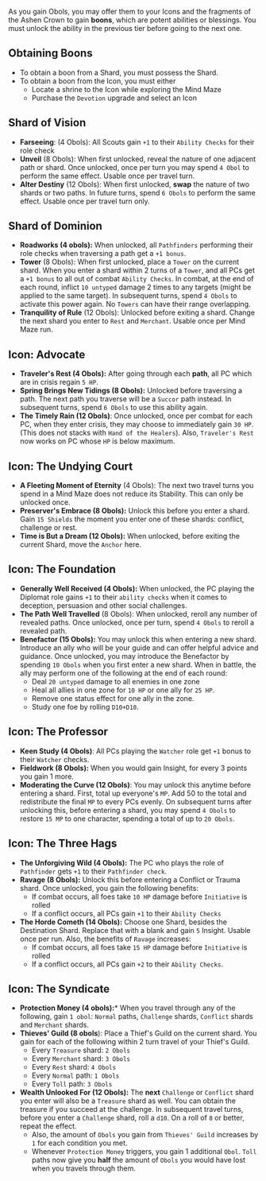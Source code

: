 As you gain Obols, you may offer them to your Icons and the fragments of the Ashen Crown to gain **boons**, which are potent abilities or blessings. You must unlock the ability in the previous tier before going to the next one.

## Obtaining Boons
* To obtain a boon from a Shard, you must possess the Shard. 
* To obtain a boon from the Icon, you must either
	* Locate a shrine to the Icon while exploring the Mind Maze
	* Purchase the `Devotion` upgrade and select an Icon

## Shard of Vision

* **Farseeing**: (4 Obols):  All Scouts gain `+1` to their `Ability Checks` for their role check
* **Unveil** (8 Obols):  When first unlocked, reveal the nature of one adjacent path or shard. Once unlocked, once per turn you may spend `4 Obol` to perform the same effect. Usable once per travel turn.
* **Alter Destiny** (12 Obols): When first unlocked, **swap** the nature of two shards or two paths. In future turns, spend `6 Obols` to perform the same effect. Usable once per travel turn only.

## Shard of Dominion

* **Roadworks (4 obols):** When unlocked, all `Pathfinders` performing their role checks when traversing a path get a `+1 bonus`. 
* **Tower** (8 Obols): When first unlocked, place a `Tower` on the current shard. When you enter a shard within 2 turns of a `Tower`, and all PCs get a `+1 bonus` to all out of combat `Ability Checks`. In combat, at the end of each round, inflict `10 untyped` damage 2 times to any targets (might be applied to the same target). In subsequent turns, spend `4 Obols` to activate this power again. No `Towers` can have their range overlapping.
* **Tranquility of Rule** (12 Obols): Unlocked before exiting a shard. Change the next shard you enter to `Rest` and `Merchant`. Usable once per Mind Maze run.
## Icon: Advocate
* **Traveler's Rest (4 Obols):** After going through each **path**, all PC which are in crisis regain `5 HP`.
* **Spring Brings New Tidings (8 Obols):** Unlocked before traversing a path. The next path you traverse will be a `Succor` path instead. In subsequent turns, spend `6 Obols` to use this ability again.
* **The Timely Rain (12 Obols)**: Once unlocked, once per combat for each PC, when they enter crisis, they may choose to immediately gain `30 HP`. (This does not stacks with `Hand of the Healers`). Also, `Traveler's Rest` now works on PC whose `HP` is below maximum.

## Icon: The Undying Court
* **A Fleeting Moment of Eternity** (4 Obols): The next two travel turns you spend in a Mind Maze does not reduce its Stability. This can only be unlocked once.
* **Preserver's Embrace (8 Obols):** Unlock this before you enter a shard.  Gain `15 Shields` the moment you enter one of these shards: conflict, challenge or rest.
* **Time is But a Dream (12 Obols):** When unlocked, before exiting the current Shard, move the `Anchor` here.

## Icon: The Foundation
* **Generally Well Received (4 Obols):** When unlocked, the PC playing the Diplomat role gains `+1` to their `ability checks` when it comes to deception, persuasion and other social challenges.
* **The Path Well Travelled** (8 Obols): When unlocked, reroll any number of revealed paths. Once unlocked, once per turn, spend `4 Obols` to reroll a revealed path.
* **Benefactor (15 Obols):** You may unlock this when entering a new shard. Introduce an ally who will be your guide and can offer helpful advice and guidance. Once unlocked, you may introduce the Benefactor by spending `10 Obols` when you first enter a new shard. When in battle, the ally may perform one of the following at the end of each round:
	* Deal `20 untyped` damage to all enemies in one zone
	* Heal all allies in one zone for `10 HP` or one ally for `25 HP`.
	* Remove one status effect for one ally in the zone.
	* Study one foe by rolling `D10+D10`.

## Icon: The Professor
* **Keen Study (4 Obols)**: All PCs playing the `Watcher` role get `+1` bonus to their `Watcher` checks.
* **Fieldwork (8 Obols):** When you would gain Insight, for every 3 points you gain 1 more.
* **Moderating the Curve (12 Obols)**: You may unlock this anytime before entering a shard. First, total up everyone's `MP`. Add 50 to the total and redistribute the final `MP` to every PCs evenly. On subsequent turns after unlocking this, before entering a shard, you may spend `4 Obols` to restore `15 MP` to one character, spending a total of up to `20 Obols`.

## Icon: The Three Hags
* **The Unforgiving Wild (4 Obols):** The PC who plays the role of `Pathfinder` gets `+1` to their `Pathfinder check`.
* **Ravage (8 Obols):** Unlock this before entering a Conflict or Trauma shard. Once unlocked, you gain the following benefits:
	* If combat occurs, all foes take `10 HP` damage before `Initiative` is rolled
	* If a conflict occurs, all PCs gain `+1` to their `Ability Checks`
* **The Horde Cometh (14 Obols):** Choose one Shard, besides the Destination Shard. Replace that with a blank and gain `5` Insight. Usable once per run. Also, the benefits of `Ravage` increases:
	* If combat occurs, all foes take `15 HP` damage before `Initiative` is rolled
	* If a conflict occurs, all PCs gain `+2` to their `Ability Checks`.

## Icon: The Syndicate
* **Protection Money (4 obols):*** When you travel through any of the following, gain `1 obol`: `Normal` paths, `Challenge` shards, `Conflict` shards and `Merchant` shards.
* **Thieves' Guild (8 obols**):  Place a Thief's Guild on the current shard. You gain  for each of the following within 2 turn travel of your Thief's Guild.
	* Every `Treasure` shard: `2 Obols`
	* Every `Merchant` shard: `3 Obols`
	* Every `Rest` shard: `4 Obols`
	* Every `Normal` path: `1 Obols`
	* Every `Toll` path: `3 Obols`
* **Wealth Unlooked For (12 Obols):**  The **next** `Challenge` or `Conflict` shard you enter will also be a `Treasure` shard as well.  You can obtain the treasure if you succeed at the challenge. In subsequent travel turns, before you enter a `Challenge` shard, roll a `d10`. On a roll of `8` or better, repeat the effect.
	* Also, the amount of `Obols` you gain from `Thieves' Guild` increases by `1` for each condition you met.
	* Whenever `Protection Money` triggers, you gain 1 additional `Obol`. `Toll` paths now give you **half** the amount of `Obols` you would have lost when you travels through them.

